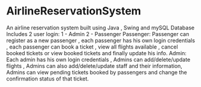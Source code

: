 # AirlineReservationSystem
 An airline reservation system built using Java , Swing and mySQL Database
 Includes 2 user login:
 1 - Admin
 2 - Passenger
 Passenger: Passenger can register as a new passenger , each passenger has his own login credentials , each passenger can book a ticket , view all flights available , cancel booked tickets or view booked tickets and finally update his info.
 Admin: Each admin has his own login credentials , Admins can add/delete/update flights , Admins can also add/delete/update staff and their information, Admins can view pending tickets booked by passengers and change the confirmation status of that ticket.
